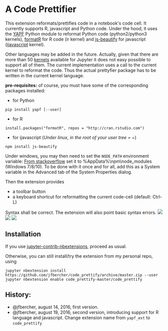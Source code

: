 # A Code Prettifier

This extension reformats/prettifies code in a notebook's code cell. 
It currently supports R, javascript and Python code. 
Under the hood, it uses the [YAPF](https://github.com/google/yapf) Python module to reformat Python code (python2/python3 kernels), [formatR](http://yihui.name/formatR/) for R code (ir kernel) and [js-beautify](https://github.com/beautify-web/js-beautify) for javascript ([ijavascript](http://n-riesco.github.io/ijavascript/) kernel). 

Other languages may be added in the future. Actually, given that there are more than 50 [kernels](https://github.com/ipython/ipython/wiki/IPython-kernels-for-other-languages) available for Jupyter it does not easy possible to support all of them. The current implementation uses a call to the current kernel to reformat the code. Thus the actual prettyfier package has to be written in the current kernel language. 

**pre-requisites:** of course, you must have some of the corresponding packages installed:

- for Python 
```
pip install yapf [--user]
``` 
- for R
```
install.packages("formatR", repos = "http://cran.rstudio.com")
``` 
- for ijavascript (*Under linux, in the root of your user tree = ~*)
```
npm install js-beautify
``` 
Under windows, you may then need to set the `NODE_PATH` environment variable: [From stackoverflow](http://stackoverflow.com/questions/9587665/nodejs-cannot-find-installed-module-on-windows) set it to %AppData%\npm\node_modules (Windows 7/8/10). To be done with it once and for all, add this as a System variable in the Advanced tab of the System Properties dialog.

Then the extension provides

- a toolbar button
- a keyboard shortcut for reformatting the current code-cell (default: Ctrl-L)

Syntax shall be correct. The extension will also point basic syntax errors. 
![](demo-py.gif)
![](demo-R.gif)
![](demo-jv.gif)




Installation
------------

If you use [jupyter-contrib-nbextensions](https://github.com/ipython-contrib/jupyter_contrib_nbextensions), proceed as usual. 

Otherwise, you can still install/try the extension from my personal repo, using
```
jupyter nbextension install https://github.com/jfbercher/code_prettify/archive/master.zip --user
jupyter nbextension enable code_prettify-master/code_prettify
```


History: 
---------

- @jfbercher, august 14, 2016, first version. 
- @jfbercher, august 19, 2016, second version, introducing support for R language and javascript. Change extension name from `yapf_ext` to `code_prettify` 